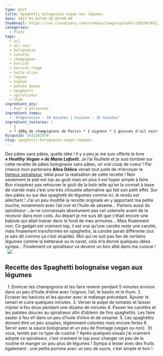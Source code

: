 ```yaml
---
type: post
title: Spaghetti bolognaise vegan aux légumes
date: 2017-01-03T18:28:03+00:00
thumbnail: https://res.cloudinary.com/crokmou/image/upload/v1501943851/bolognaise-vegan-crokmou-blog-cuisine-voyage-belgique-3.jpg
categories: 
  - Plats
tags: 
  - ail
  - ail noir
  - bolognaise
  - carotte
  - champignon
  - haricot
  - haricot rouge
  - huile olive
  - legume
  - oignon
  - patate douce
  - spaghetti
  - spiraliseur
  - thym
ingredient_qty: 
  - Pour 4 personnes
ingredient_temps: 
  - 'Préparation : 10 minutes | Cuisson : 15 minutes'
ingredient_textarea: |
  - |
  > * 100g de champignons de Paris> * 1 oignon> * 2 gousses d'ail noir> * huile d'olive> * huile de sésame> * 200g de haricots rouges cuits> * 3 càs de tamari> * 500g de pulpe de tomates> * 400g de patates douces épluchées> * 400g de carottes épluchées> * thym> * basilic
disqusId: 5432201970
slug: spaghetti-bolognaise-vegan-legumes
---
```


Des pâtes sans pâtes, quelle idée ! Il y a peu je me suis offerte le livre **_« Healthy Vegan » de Marie Laforêt._** Je l’ai feuilleté et je suis tombée sur cette recette de pâtes bolognaise sans pâtes, un vrai coup de coeur ! Par chance mon partenaire **Alice Délice** venait tout juste de m’envoyer le [fameux spiraliseur](https://www.alicedelice.com/mandoline-de-cuisine/spiraliseur-3-lames-1017011.html), idéal pour la réalisation de cette recette ! Non seulement le plat est top au goût mais en plus il est hyper simple à faire. Bon n’espérez pas retrouver le goût de la bolo telle qu’on la connait à base de viande mais c’est une très chouette alternative qui fait son petit effet. Sur des pâtes ou sur des spaghetti de légumes comme ici, le rendu est alléchant ! J’ai un peu modifié la recette originale en y apportant ma petite touche, notamment avec l’ail noir et l’huile de sésame… Parlons aussi du spiraliseur : Je ne connaissais absolument pas cet ustensile avant de le recevoir dans mon colis. Au départ je me suis dit que c’était encore une babiole qui allait trainer dans le fond de mes armoires… Mais finalement non. Ce gadget est vraiment top, il est vrai qu’une carotte reste une carotte, mais finalement transformée en spaghettis, la carotte parait différente (oui je sais dit comme ça c’est stupide). Moi qui ne suit pas fan de certains légumes comme la betterave ou le navet, cela m’a donné quelques idées sympa… Finalement ce spiraliseur va devenir un bon allié dans ma cuisine !   ![](http://www.crokmou.com/wp-content/uploads/2017/01/bolognaise-vegan-crokmou-blog-cuisine-voyage-belgique.gif)  

## **Recette des Spaghetti bolognaise vegan aux légumes**

  1\. Emincer les champignons et les faire revenir pendant 5 minutes environ dans un peu d’huile d’olive avec l’oignon, l’ail, le basilic et le thym. 2\. Ecraser les haricots et les ajouter avec le mélange précédant. Ajouter le tamari et cuire quelques minutes. 3\. Verser la pulpe de tomates et laisser mijoter à feu doux pendant une dizaine de minutes 4\. Passer les carottes et les patates douces au spiraliseur afin d’obtenir de fins spaghettis. Les faire sauter à feu vif dans un peu d’huile d’olive et de sésame. 5\. Les spaghettis doivent être un peu souples, légèrement colorées mais encore ferles 6\. Servir avec la sauce bolognaise et un peu de fromage (vegan ou non)   Et vous, tentés par ce type de cuisine ? Après quelques essais j’ai vraiment adopté ce spiraliseur, c’est vraiment le top pour changer un peu de la routine et manger un peu plus de légumes ! Sympa à tester avec des fruits également : une petite pomme avec un peu de sucre, c’est simple et bon !